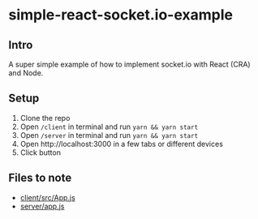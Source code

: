 # simple-react-socket.io-example

## Intro
A super simple example of how to implement socket.io with React (CRA) and Node.

## Setup
1. Clone the repo
2. Open `/client` in terminal and run `yarn && yarn start`
3. Open `/server` in terminal and run `yarn && yarn start`
4. Open http://localhost:3000 in a few tabs or different devices
5. Click button

## Files to note
* [client/src/App.js](client/src/App.js)
* [server/app.js](server.app.js)
